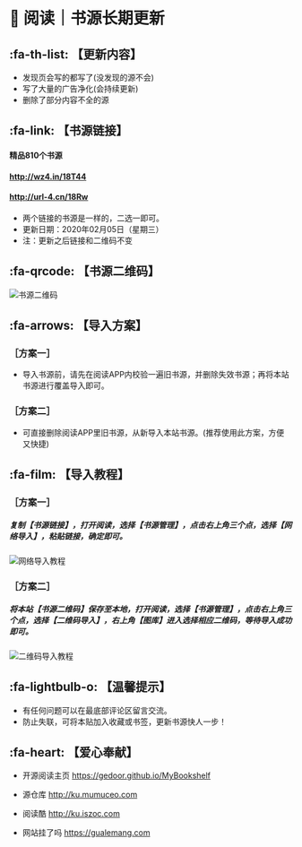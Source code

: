 # 📖 阅读｜书源长期更新

##  :fa-th-list: 【更新内容】

- 发现页会写的都写了(没发现的源不会)
- 写了大量的广告净化(会持续更新)
- 删除了部分内容不全的源

##  :fa-link: 【书源链接】

#### 精品810个书源
#### http://wz4.in/18T44
#### http://url-4.cn/18Rw
- 两个链接的书源是一样的，二选一即可。
- 更新日期：2020年02月05日（星期三）
- 注：更新之后链接和二维码不变

##  :fa-qrcode: 【书源二维码】

![书源二维码](https://images.gitee.com/uploads/images/2020/0112/161800_f306b3ea_5572791.png "书源二维码.png")

##  :fa-arrows: 【导入方案】

### ［方案一］
- 导入书源前，请先在阅读APP内校验一遍旧书源，并删除失效书源；再将本站书源进行覆盖导入即可。

### ［方案二］
- 可直接删除阅读APP里旧书源，从新导入本站书源。(推荐使用此方案，方便又快捷)


##  :fa-film: 【导入教程】

### ［方案一］
##### 复制【书源链接】，打开阅读，选择【书源管理】，点击右上角三个点，选择【网络导入】，粘贴链接，确定即可。
![网络导入教程](https://images.gitee.com/uploads/images/2020/0116/043317_4866ecb8_5572791.png "网络导入.png")

### ［方案二］
##### 将本站【书源二维码】保存至本地，打开阅读，选择【书源管理】，点击右上角三个点，选择【二维码导入】，右上角【图库】进入选择相应二维码，等待导入成功即可。
![二维码导入教程](https://images.gitee.com/uploads/images/2020/0116/045835_d9f8b4cd_5572791.png "二维码导入.png")

##  :fa-lightbulb-o: 【温馨提示】

- 有任何问题可以在最底部评论区留言交流。
- 防止失联，可将本贴加入收藏或书签，更新书源快人一步！

##  :fa-heart: 【爱心奉献】

- 开源阅读主页
https://gedoor.github.io/MyBookshelf

- 源仓库
http://ku.mumuceo.com

- 阅读酷
http://ku.iszoc.com

- 网站挂了吗
https://gualemang.com
